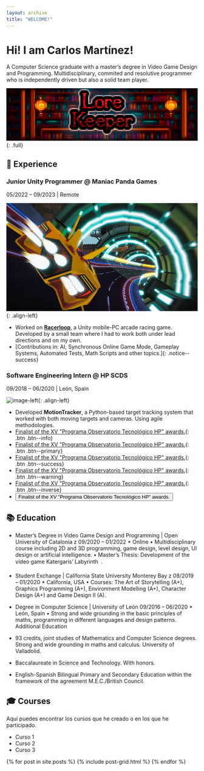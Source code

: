 ```yaml
---
layout: archive
title: "WELCOME!"
---
```


# Hi! I am Carlos Martínez!

A Computer Science graduate with a master’s degree in Video Game Design
and Programming. Multidisciplinary, commited and resolutive programmer
who is independently driven but also a solid team player.

![full](/images/bannertest.png)
{: .full}


## 💼 Experience

### Junior Unity Programmer @ Maniac Panda Games
05/2022 – 09/2023 | Remote

![image-left](/images/Racerloop.jpg){: .align-left}

- Worked on [**Racerloop**](https://www.racerloop.com/), a Unity mobile-PC arcade racing game. Developed by a small team where I had to work both under lead directions and on my own.
- [Contributions in: AI, Synchronous Online Game Mode, Gameplay Systems, Automated Tests, Math Scripts and other topics.]{: .notice--success}

### Software Engineering Intern @ HP SCDS
09/2018 – 06/2020 | León, Spain

![image-left](/images/MotionTracker.gif){: .align-left}

- Developed **MotionTracker**, a Python-based target tracking system that worked with
both moving targets and cameras. Using agile methodologies.
- [Finalist of the XV "Programa Observatorio Tecnológico HP" awards.](https://hpscds.com/xv-observatorio-hp-2020/){: .btn .btn--info}
- [Finalist of the XV "Programa Observatorio Tecnológico HP" awards.](https://hpscds.com/xv-observatorio-hp-2020/){: .btn .btn--primary}
- [Finalist of the XV "Programa Observatorio Tecnológico HP" awards.](https://hpscds.com/xv-observatorio-hp-2020/){: .btn .btn--success}
- [Finalist of the XV "Programa Observatorio Tecnológico HP" awards.](https://hpscds.com/xv-observatorio-hp-2020/){: .btn .btn--warning}
- [Finalist of the XV "Programa Observatorio Tecnológico HP" awards.](https://hpscds.com/xv-observatorio-hp-2020/){: .btn .btn--inverse}
- <button type="button" class="btn btn-primary">Finalist of the XV "Programa Observatorio Tecnológico HP" awards.</button>



## 📚 Education

- Master’s Degree in Video Game Design and Programming | Open University of Catalonia
z 09/2020 – 01/2022 * Online
• Multidisciplinary course including 2D and 3D programming, game design, level design, UI design or artificial intelligence.
• Master’s Thesis: Development of the video game Katergaris’ Labyrinth  .

- Student Exchange | California State University Monterey Bay
z 08/2019 – 01/2020 * California, USA
• Courses: The Art of Storytelling (A+), Graphics Programming (A+), Environment
Modelling (A+), Character Design (A+) and Game Design II (A).
- Degree in Computer Science | University of León
09/2016 – 06/2020 * León, Spain
• Strong and wide grounding in the basic principles of maths, programming in different
languages and design patterns.
Additional Education
- 93 credits, joint studies of Mathematics and Computer Science degrees. Strong and
wide grounding in maths and calculus. University of Valladolid.
- Baccalaureate in Science and Technology. With honors.
- English-Spanish Bilingual Primary and Secondary Education within the framework of
the agreement M.E.C./British Council.

## 🎓 Courses

Aquí puedes encontrar los cursos que he creado o en los que he participado.

- Curso 1
- Curso 2
- Curso 3



<div class="tiles">
{% for post in site.posts %}
	{% include post-grid.html %}
{% endfor %}
</div><!-- /.tiles -->

